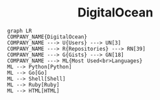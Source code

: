 <h1 align="center">DigitalOcean</h1>

```mermaid
graph LR
COMPANY_NAME{DigitalOcean}
COMPANY_NAME ---> U{Users} ---> UN[3]
COMPANY_NAME ---> R{Repositories} ---> RN[39]
COMPANY_NAME ---> G{Gists} ---> GN[18]
COMPANY_NAME ---> ML{Most Used<br>Languages}
ML --> Python[Python]
ML --> Go[Go]
ML --> Shell[Shell]
ML --> Ruby[Ruby]
ML --> HTML[HTML]
```
